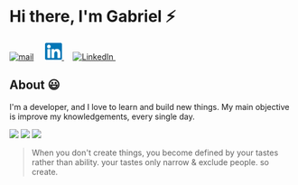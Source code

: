 # Hi there, I'm Gabriel ⚡️

<p>
     <a href="https://stackoverflow.com/users/13502073/gabriel-tiso-vinhas-de-brito"><img src="https://image.flaticon.com/icons/png/512/2111/2111628.png" width="30px" alt="mail"></a> &nbsp; &nbsp;
    <a href="https://www.linkedin.com/in/gabriel-tiso-439b111b0/"><img src="https://github.com/deut-erium/deut-erium/blob/master/assets/linkedin.svg" width="30px" alt="LinkedIn">     </a> &nbsp; &nbsp;
      <a href="https://codesandbox.io/u/Gabriel2233"><img src="https://camo.githubusercontent.com/237fa1e304ff8d669572cf96784308c87975d149/687474703a2f2f63646e2e656d6265642e6c792f70726f7669646572732f6c6f676f732f636f646573616e64626f782e706e67" width="30px" alt="LinkedIn">     </a> &nbsp; &nbsp;
</p>

## About :smiley:

I'm a developer, and I love to learn and build new things. My main objective is improve my knowledgements, every single day. 


<p>     
     <img src='https://encrypted-tbn0.gstatic.com/images?q=tbn%3AANd9GcQACmDrYdV2NJYnQUpOwocKRJ-gsHukcUlm-kI9BnbGxUBP-brTOo8TjFC5U_66papF7MHp7tAtilK4B104a-C-PfcFMEYrF-D8Xb3Z&usqp=CAU&ec=45682162' width='123' />
     <img src='https://miro.medium.com/max/450/1*17U-yzBfoMgkFpuawnmUnw.png' width='123' />
     <img src='https://nexus.js.org/img/tsjs.png' width='123' />
</p>


> When you don't create things, you become defined by your tastes rather than ability. your tastes only narrow & exclude people. so create.




 
